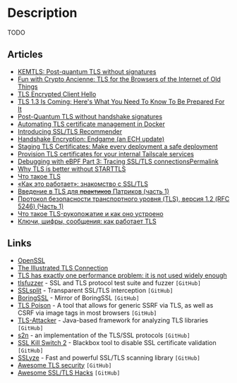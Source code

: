 # Description

TODO


## Articles

- [KEMTLS: Post-quantum TLS without signatures](https://blog.cloudflare.com/kemtls-post-quantum-tls-without-signatures/)
- [Fun with Crypto Ancienne: TLS for the Browsers of the Internet of Old Things](https://oldvcr.blogspot.com/2020/11/fun-with-crypto-ancienne-tls-for.html)
- [TLS Encrypted Client Hello](https://tlswg.org/draft-ietf-tls-esni/draft-ietf-tls-esni.html)
- [TLS 1.3 Is Coming: Here's What You Need To Know To Be Prepared For It](https://www.forbes.com/sites/forbestechcouncil/2019/12/10/tls-1-3-is-coming-heres-what-you-need-to-know-to-be-prepared-for-it/?sh=4ad1fb2f58af)
- [Post-Quantum TLS without handshake signatures](https://thomwiggers.nl/publication/kemtls/)
- [Automating TLS certificate management in Docker](https://smallstep.com/blog/automate-docker-ssl-tls-certificates/)
- [Introducing SSL/TLS Recommender](https://blog.cloudflare.com/ssl-tls-recommender/)
- [Handshake Encryption: Endgame (an ECH update)](https://blog.cloudflare.com/handshake-encryption-endgame-an-ech-update/)
- [Staging TLS Certificates: Make every deployment a safe deployment](https://blog.cloudflare.com/staging-tls-certificate-every-deployment-safe-deployment/)
- [Provision TLS certificates for your internal Tailscale services](https://tailscale.com/blog/tls-certs/)
- [Debugging with eBPF Part 3: Tracing SSL/TLS connectionsPermalink](https://blog.px.dev/ebpf-openssl-tracing/)
- [Why TLS is better without STARTTLS](https://nostarttls.secvuln.info/)
- [Что такое TLS](https://habr.com/ru/post/258285/)
- [«Как это работает»: знакомство с SSL/TLS](https://habr.com/ru/company/1cloud/blog/326292/)
- [Введение в TLS для ~~практиков~~ Патриков (часть 1)](https://habr.com/ru/company/plesk/blog/502604/)
- [Протокол безопасности транспортного уровня (TLS), версия 1.2 (RFC 5246) (Часть 1)](https://habr.com/ru/post/573268/)
- [Что такое TLS-рукопожатие и как оно устроено](https://tproger.ru/articles/tls-handshake-explained/)
- [Ключи, шифры, сообщения: как работает TLS](https://tls.dxdt.ru/tls.html)


## Links

- [OpenSSL](https://www.openssl.org/)
- [The Illustrated TLS Connection](https://tls.ulfheim.net/)
- [TLS has exactly one performance problem: it is not used widely enough](https://istlsfastyet.com/)
- [tlsfuzzer](https://github.com/tlsfuzzer/tlsfuzzer) - SSL and TLS protocol test suite and fuzzer `[GitHub]`
- [SSLsplit](https://github.com/droe/sslsplit) - Transparent SSL/TLS interception `[GitHub]`
- [BoringSSL](https://github.com/google/boringssl) - Mirror of BoringSSL `[GitHub]`
- [TLS Poison](https://github.com/jmdx/TLS-poison) - A tool that allows for generic SSRF via TLS, as well as CSRF via image tags in most browsers `[GitHub]`
- [TLS-Attacker](https://github.com/tls-attacker/TLS-Attacker) - Java-based framework for analyzing TLS libraries `[GitHub]`
- [s2n](https://github.com/aws/s2n-tls) - an implementation of the TLS/SSL protocols `[GitHub]`
- [SSL Kill Switch 2](https://github.com/nabla-c0d3/ssl-kill-switch2) - Blackbox tool to disable SSL certificate validation `[GitHub]`
- [SSLyze](https://github.com/nabla-c0d3/sslyze) - Fast and powerful SSL/TLS scanning library `[GitHub]`
- [Awesome TLS security](https://github.com/edelahozuah/awesome-tls-security) `[GitHub]`
- [Awesome SSL/TLS Hacks](https://github.com/lennysec/awesome-tls-hacks) `[GitHub]`
